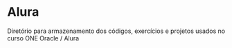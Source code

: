 # Alura

Diretório para armazenamento dos códigos, exercícios e projetos usados no curso ONE Oracle / Alura
